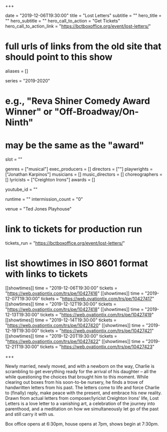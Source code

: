 +++

date = "2019-12-06T19:30:00"
title = "Lost Letters"
subtitle = ""
hero_title = ""
hero_subtitle = ""
hero_call_to_action = "Get Tickets"
hero_call_to_action_link = "https://bctboxoffice.org/event/lost-letters/"

# full urls of links from the old site that should point to this show
aliases = []

series = "2019-2020"
# e.g., "Reva Shiner Comedy Award Winner" or "Off-Broadway/On-Ninth"
# may be the same as the "award"
slot = ""

genres = ["musical"]
exec_producers = []
directors = [""]
playwrights = ["Jonathan Karpinos"]
musicians = []
music_directors = []
choreographers = []
lyricists = ["Creighton Irons"]
awards = []

youtube_id = ""

runtime = ""
intermission_count = "0"

venue = "Ted Jones Playhouse"

# link to tickets for production run
tickets_run = "https://bctboxoffice.org/event/lost-letters/"

# list showtimes in ISO 8601 format with links to tickets
[[showtimes]]
    time = "2019-12-06T19:30:00"
    tickets = "https://web.ovationtix.com/trs/pe/10427416"
[[showtimes]]
    time = "2019-12-07T19:30:00"
    tickets = "https://web.ovationtix.com/trs/pe/10427417"
[[showtimes]]
    time = "2019-12-12T19:30:00"
    tickets = "https://web.ovationtix.com/trs/pe/10427418"
[[showtimes]]
    time = "2019-12-13T19:30:00"
    tickets = "https://web.ovationtix.com/trs/pe/10427419"
[[showtimes]]
    time = "2019-12-14T19:30:00"
    tickets = "https://web.ovationtix.com/trs/pe/10427420"
[[showtimes]]
    time = "2019-12-19T19:30:00"
    tickets = "https://web.ovationtix.com/trs/pe/10427421"
[[showtimes]]
    time = "2019-12-20T19:30:00"
    tickets = "https://web.ovationtix.com/trs/pe/10427422"
[[showtimes]]
    time = "2019-12-21T19:30:00"
    tickets = "https://web.ovationtix.com/trs/pe/10427423"

+++

Newly married, newly moved, and with a newborn on the way, Charlie is scrambling to get everything ready for the arrival of his daughter – all the while questioning the choices that brought him to this moment. While clearing out boxes from his soon-to-be nursery, he finds a trove of handwritten letters from his past. The letters come to life and force Charlie to (finally) reply, make peace with the present, and embrace his new reality. Drawn from actual letters from composer/lyricist Creighton Irons’ life, Lost Letters is a love letter to a vanishing art, a celebration of the journey into parenthood, and a meditation on how we simultaneously let go of the past and still carry it with us.

Box office opens at 6:30pm, house opens at 7pm, shows begin at 7:30pm.
